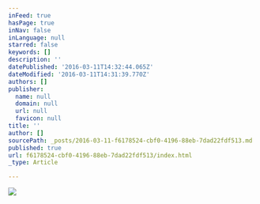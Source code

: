 ```yaml
---
inFeed: true
hasPage: true
inNav: false
inLanguage: null
starred: false
keywords: []
description: ''
datePublished: '2016-03-11T14:32:44.065Z'
dateModified: '2016-03-11T14:31:39.770Z'
authors: []
publisher:
  name: null
  domain: null
  url: null
  favicon: null
title: ''
author: []
sourcePath: _posts/2016-03-11-f6178524-cbf0-4196-88eb-7dad22fdf513.md
published: true
url: f6178524-cbf0-4196-88eb-7dad22fdf513/index.html
_type: Article

---
```

![](https://the-grid-user-content.s3-us-west-2.amazonaws.com/606b29bc-9b4d-45cb-b88d-056056d92d6b.jpg)